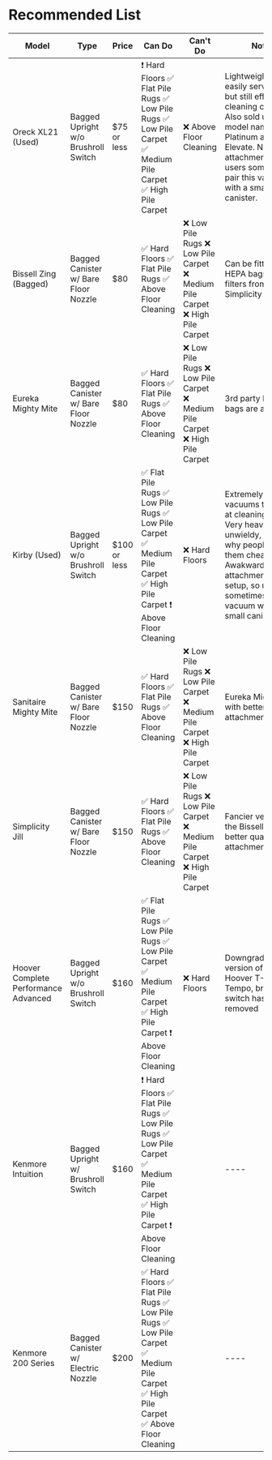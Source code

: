 # Recommended List

| Model                                  |  Type                                  |  Price       | Can Do                                                                                                                                                          | Can't Do                                                                                   |  Notes                                                                                                                                                                                                                                |
|----------------------------------------|----------------------------------------|--------------|-----------------------------------------------------------------------------------------------------------------------------------------------------------------|--------------------------------------------------------------------------------------------|---------------------------------------------------------------------------------------------------------------------------------------------------------------------------------------------------------------------------------------|
| Oreck XL21 (Used)                      | Bagged Upright   w/o Brushroll Switch  | $75 or less  | ❗ Hard Floors      ✅ Flat Pile Rugs      ✅ Low Pile Rugs      ✅ Low Pile Carpet      ✅ Medium Pile Carpet      ✅ High Pile Carpet                               | ❌ Above Floor Cleaning                                                                     | Lightweight and easily   serviceable but still effective at cleaning carpets. Also sold under the   model names Platinum and Elevate. No attachments, so users sometimes pair   this vacuum with a small canister.                    |
| Bissell   Zing (Bagged)                | Bagged Canister w/ Bare Floor Nozzle   | $80          | ✅ Hard   Floors      ✅ Flat Pile Rugs      ✅ Above Floor Cleaning                                                                                               | ❌ Low   Pile Rugs      ❌ Low Pile Carpet      ❌ Medium Pile Carpet      ❌ High Pile Carpet | Can be   fitted with HEPA bags and filters from Simplicity Jill                                                                                                                                                                       |
| Eureka Mighty Mite                     | Bagged Canister   w/ Bare Floor Nozzle | $80          | ✅ Hard Floors      ✅ Flat Pile Rugs      ✅ Above Floor Cleaning                                                                                                 | ❌ Low Pile Rugs      ❌ Low Pile Carpet      ❌ Medium Pile Carpet      ❌ High Pile Carpet   | 3rd party HEPA bags are   available                                                                                                                                                                                                   |
| Kirby   (Used)                         | Bagged Upright w/o Brushroll Switch    | $100 or less | ✅ Flat   Pile Rugs      ✅ Low Pile Rugs      ✅ Low Pile Carpet      ✅ Medium Pile Carpet      ✅ High Pile Carpet      ❗ Above Floor Cleaning                    | ❌ Hard   Floors                                                                            | Extremely   well built vacuums that excel at cleaning carpet. Very heavy and unwieldy,   which is why people sell them cheaply. Awakward/outdated attachment hose   setup, so users sometimes pair this vacuum with a small canister. |
| Sanitaire Mighty Mite                  | Bagged Canister   w/ Bare Floor Nozzle | $150         | ✅ Hard Floors      ✅ Flat Pile Rugs      ✅ Above Floor Cleaning                                                                                                 | ❌ Low Pile Rugs      ❌ Low Pile Carpet      ❌ Medium Pile Carpet      ❌ High Pile Carpet   | Eureka Mighty Mite with better   attachments                                                                                                                                                                                          |
| Simplicity   Jill                      | Bagged Canister w/ Bare Floor Nozzle   | $150         | ✅ Hard   Floors      ✅ Flat Pile Rugs      ✅ Above Floor Cleaning                                                                                               | ❌ Low   Pile Rugs      ❌ Low Pile Carpet      ❌ Medium Pile Carpet      ❌ High Pile Carpet | Fancier   version of the Bissell Zing with better quality attachments                                                                                                                                                                 |
| Hoover Complete Performance   Advanced | Bagged Upright   w/o Brushroll Switch  | $160         | ✅ Flat Pile Rugs      ✅ Low Pile Rugs      ✅ Low Pile Carpet      ✅ Medium Pile Carpet      ✅ High Pile Carpet      ❗ Above Floor Cleaning                      | ❌ Hard Floors                                                                              | Downgraded version of the Hoover   T-Series Tempo, brushroll switch has been removed                                                                                                                                                  |
| Kenmore   Intuition                    | Bagged Upright w/ Brushroll Switch     | $160         | ❗ Hard   Floors      ✅ Flat Pile Rugs      ✅ Low Pile Rugs      ✅ Low Pile Carpet      ✅ Medium Pile Carpet      ✅ High Pile Carpet      ❗ Above Floor Cleaning |                                                                                            | ----                                                                                                                                                                                                                                  |
| Kenmore 200 Series                     | Bagged Canister   w/ Electric Nozzle   | $200         | ✅ Hard Floors      ✅ Flat Pile Rugs      ✅ Low Pile Rugs      ✅ Low Pile Carpet      ✅ Medium Pile Carpet      ✅ High Pile Carpet      ✅ Above Floor Cleaning   |                                                                                            | ----                                                                                                                                                                                                                                  |

